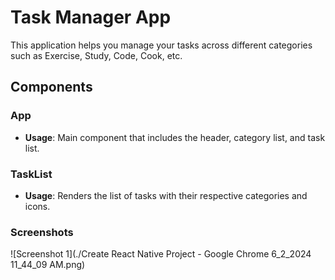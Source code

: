 # Task Manager App

This application helps you manage your tasks across different categories such as Exercise, Study, Code, Cook, etc.

## Components

### App
- **Usage**: Main component that includes the header, category list, and task list.

### TaskList
- **Usage**: Renders the list of tasks with their respective categories and icons.

### Screenshots
![Screenshot 1](./Create React Native Project - Google Chrome 6_2_2024 11_44_09 AM.png)
